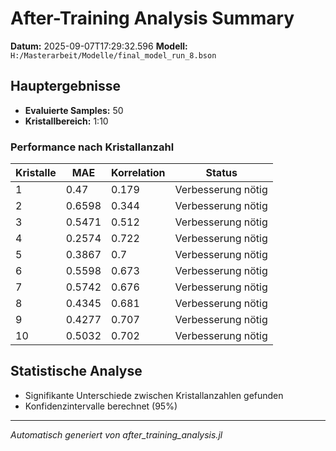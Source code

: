 # After-Training Analysis Summary

**Datum:** 2025-09-07T17:29:32.596
**Modell:** `H:/Masterarbeit/Modelle/final_model_run_8.bson`

## Hauptergebnisse

- **Evaluierte Samples:** 50
- **Kristallbereich:** 1:10

### Performance nach Kristallanzahl

| Kristalle | MAE | Korrelation | Status |
|-----------|-----|-------------|--------|
| 1 | 0.47 | 0.179 | Verbesserung nötig |
| 2 | 0.6598 | 0.344 | Verbesserung nötig |
| 3 | 0.5471 | 0.512 | Verbesserung nötig |
| 4 | 0.2574 | 0.722 | Verbesserung nötig |
| 5 | 0.3867 | 0.7 | Verbesserung nötig |
| 6 | 0.5598 | 0.673 | Verbesserung nötig |
| 7 | 0.5742 | 0.676 | Verbesserung nötig |
| 8 | 0.4345 | 0.681 | Verbesserung nötig |
| 9 | 0.4277 | 0.707 | Verbesserung nötig |
| 10 | 0.5032 | 0.702 | Verbesserung nötig |

## Statistische Analyse

- Signifikante Unterschiede zwischen Kristallanzahlen gefunden
- Konfidenzintervalle berechnet (95%)

---
*Automatisch generiert von after_training_analysis.jl*
